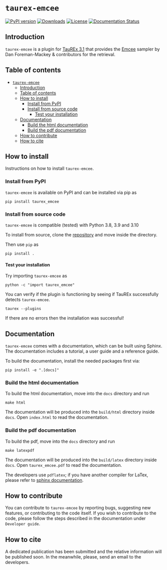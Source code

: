 # ``taurex-emcee``

[![PyPI version](https://badge.fury.io/py/taurex-emcee.svg)](https://badge.fury.io/py/taurex-emcee)
[![Downloads](https://static.pepy.tech/badge/taurex-emcee)](https://pepy.tech/project/taurex-emcee)
[![License](https://img.shields.io/badge/License-BSD%203--Clause-blue.svg)](https://opensource.org/licenses/BSD-3-Clause)
[![Documentation Status](https://readthedocs.org/projects/taurex-emcee/badge/?version=latest)](https://taurex-emcee.readthedocs.io/en/latest/?badge=latest)

## Introduction

`taurex-emcee` is a plugin for [TauREx 3.1](https://github.com/ucl-exoplanets/TauREx3_public) that provides the [Emcee](https://emcee.readthedocs.io/en/stable/) sampler by Dan Foreman-Mackey & contributors for the retrieval.

## Table of contents

- [``taurex-emcee``](#taurex-emcee)
  - [Introduction](#introduction)
  - [Table of contents](#table-of-contents)
  - [How to install](#how-to-install)
    - [Install from PyPI](#install-from-pypi)
    - [Install from source code](#install-from-source-code)
      - [Test your installation](#test-your-installation)
  - [Documentation](#documentation)
    - [Build the html documentation](#build-the-html-documentation)
    - [Build the pdf documentation](#build-the-pdf-documentation)
  - [How to contribute](#how-to-contribute)
  - [How to cite](#how-to-cite)

## How to install

Instructions on how to install ``taurex-emcee``.

### Install from PyPI

``taurex-emcee`` is available on PyPI and can be installed via pip as

    pip install taurex_emcee

### Install from source code

``taurex-emcee`` is compatible (tested) with Python 3.8, 3.9 and 3.10

To install from source, clone the [repository](https://github.com/ExObsSim/taurex-emcee) and move inside the directory.

Then use `pip` as

    pip install .

#### Test your installation

Try importing ``taurex-emcee`` as

    python -c "import taurex_emcee"

You can verify if the plugin is functioning by seeing if TauREx successfully detects ``taurex-emcee``.

    taurex --plugins

If there are no errors then the installation was successful!

## Documentation

``taurex-emcee`` comes with a documentation, which can be built using Sphinx.
The documentation includes a tutorial, a user guide and a reference guide.

To build the documentation, install the needed packages first via:

    pip install -e ".[docs]"

### Build the html documentation

To build the html documentation, move into the `docs` directory and run

    make html

The documentation will be produced into the `build/html` directory inside `docs`.
Open `index.html` to read the documentation.

### Build the pdf documentation

To build the pdf, move into the `docs` directory and run

    make latexpdf

The documentation will be produced into the `build/latex` directory inside `docs`.
Open `taurex_emcee.pdf` to read the documentation.

The developers use `pdflatex`; if you have another compiler for LaTex, please refer to [sphinx documentation](https://www.sphinx-doc.org/en/master/usage/configuration.html#latex-options).

## How to contribute

You can contribute to ``taurex-emcee`` by reporting bugs, suggesting new features, or contributing to the code itself.
If you wish to contribute to the code, please follow the steps described in the documentation under `Developer guide`.

## How to cite

A dedicated publication has been submitted and the relative information will be published soon.
In the meanwhile, please, send an email to the developers.
